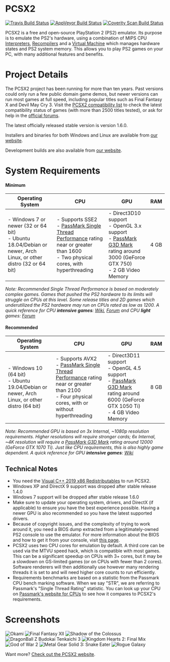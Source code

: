 # PCSX2
[![Travis Build Status](https://travis-ci.org/PCSX2/pcsx2.svg?branch=master)](https://travis-ci.org/PCSX2/pcsx2) [![AppVeyor Build Status](https://ci.appveyor.com/api/projects/status/b67odm0dd506co78/branch/master?svg=true)](https://ci.appveyor.com/project/gregory38/pcsx2/branch/master) [![Coverity Scan Build Status](https://scan.coverity.com/projects/6310/badge.svg)](https://scan.coverity.com/projects/6310)

PCSX2 is a free and open-source PlayStation 2 (PS2) emulator. Its purpose is to emulate the PS2's hardware, using a combination of MIPS CPU [Interpreters](https://en.wikipedia.org/wiki/Interpreter_\(computing\)), [Recompilers](https://en.wikipedia.org/wiki/Dynamic_recompilation) and a [Virtual Machine](https://en.wikipedia.org/wiki/Virtual_machine) which manages hardware states and PS2 system memory. This allows you to play PS2 games on your PC, with many additional features and benefits.

# Project Details

The PCSX2 project has been running for more than ten years. Past versions could only run a few public domain game demos, but newer versions can run most games at full speed, including popular titles such as Final Fantasy X and Devil May Cry 3. Visit the [PCSX2 compatibility list](https://pcsx2.net/compatibility-list.html) to check the latest compatibility status of games (with more than 2500 titles tested), or ask for help in the [official forums](https://forums.pcsx2.net/).

The latest officially released stable version is version 1.6.0.

Installers and binaries for both Windows and Linux are available from [our website](https://pcsx2.net/download.html).

Development builds are also available from [our website](https://pcsx2.net/download/development.html).

# System Requirements

#### Minimum

| Operating System | CPU | GPU | RAM |
| --- | --- | --- | --- |
| - Windows 7 or newer (32 or 64 bit) <br/> - Ubuntu 18.04/Debian or newer, Arch Linux, or other distro (32 or 64 bit) | - Supports SSE2 <br/> - [PassMark Single Thread Performance](https://www.cpubenchmark.net/singleThread.html) rating near or greater than 1600 <br/> - Two physical cores, with hyperthreading | - Direct3D10 support <br/> - OpenGL 3.x support <br/> - [PassMark G3D Mark](https://www.videocardbenchmark.net/high_end_gpus.html) rating around 3000 (GeForce GTX 750) <br/> - 2 GB Video Memory | 4 GB |

*Note: Recommended Single Thread Performance is based on moderately complex games. Games that pushed the PS2 hardware to its limits will struggle on CPUs at this level. Some release titles and 2D games which underutilized the PS2 hardware may run on CPUs rated as low as 1200. A quick reference for CPU **intensive games**: [Wiki](https://wiki.pcsx2.net/Category:CPU_intensive_games), [Forum](https://forums.pcsx2.net/Thread-LIST-The-Most-CPU-Intensive-Games) and CPU **light** games: [Forum](https://forums.pcsx2.net/Thread-LIST-Games-that-don-t-need-a-strong-CPU-to-emulate)*

#### Recommended 

| Operating System | CPU | GPU | RAM |
| --- | --- | --- | --- |
| - Windows 10 (64 bit) <br/> - Ubuntu 19.04/Debian or newer, Arch Linux, or other distro (64 bit) | - Supports AVX2 <br/> - [PassMark Single Thread Performance](https://www.cpubenchmark.net/singleThread.html) rating near or greater than 2100 <br/> - Four physical cores, with or without hyperthreading | - Direct3D11 support <br/> - OpenGL 4.5 support <br/> - [PassMark G3D Mark](https://www.videocardbenchmark.net/high_end_gpus.html) rating around 6000 (GeForce GTX 1050 Ti) <br/> - 4 GB Video Memory | 8 GB |

*Note: Recommended GPU is based on 3x Internal, ~1080p resolution requirements. Higher resolutions will require stronger cards; 6x Internal, ~4K resolution will require a [PassMark G3D Mark](https://www.videocardbenchmark.net/high_end_gpus.html) rating around 12000 (GeForce GTX 1070 Ti). Just like CPU requirements, this is also highly game dependent. A quick reference for GPU **intensive games**:  [Wiki](https://wiki.pcsx2.net/Category:GPU_intensive_games)*

## Technical Notes

- You need the [Visual C++ 2019 x86 Redistributables](https://support.microsoft.com/en-us/help/2977003/) to run PCSX2.
- Windows XP and DirectX 9 support was dropped after stable release 1.4.0
- Windows 7 support will be dropped after stable release 1.6.0
- Make sure to update your operating system, drivers, and DirectX (if applicable) to ensure you have the best experience possible. Having a newer GPU is also recommended so you have the latest supported drivers.
- Because of copyright issues, and the complexity of trying to work around it, you need a BIOS dump extracted from a legitimately-owned PS2 console to use the emulator. For more information about the BIOS and how to get it from your console, visit [this page](https://pcsx2.net/config-guide/official-english-pcsx2-configuration-guide.html#Bios).
- PCSX2 uses two CPU cores for emulation by default. A third core can be used via the MTVU speed hack, which is compatible with most games. This can be a significant speedup on CPUs with 3+ cores, but it may be a slowdown on GS-limited games (or on CPUs with fewer than 2 cores). Software renderers will then additionally use however many rendering threads it is set to and will need higher core counts to run efficiently.
- Requirements benchmarks are based on a statistic from the Passmark CPU bench marking software. When we say "STR", we are referring to Passmark's "Single Thread Rating" statistic. You can look up your CPU on [Passmark's website for CPUs](https://cpubenchmark.net) to see how it compares to PCSX2's requirements.

# Screenshots

![Okami](https://pcsx2.net/images/stories/gitsnaps/okami_n1s.jpg "Okami")       ![Final Fantasy XII](https://pcsx2.net/images/stories/gitsnaps/finalfantasy12izjs_s2.jpg "Final Fantasy XII")       ![Shadow of the Colossus](https://pcsx2.net/images/stories/gitsnaps/sotc6s2.jpg "Shadow of the Colossus")       ![DragonBall Z Budokai Tenkaichi 3](https://pcsx2.net/images/stories/gitsnaps/DBZ-BT-3s.jpg "DragonBall Z Budokai Tenkaichi 3")     ![Kingdom Hearts 2: Final Mix](https://pcsx2.net/images/stories/gitsnaps/kh2_fm_n1s2.jpg "Kingdom Hearts 2: Final Mix")     ![God of War 2](https://pcsx2.net/images/stories/gitsnaps/gow2_s2.jpg "God of War 2")       ![Metal Gear Solid 3: Snake Eater](https://pcsx2.net/images/stories/gitsnaps/mgs3-1_s2.jpg "Metal Gear Solid 3: Snake Eater")       ![Rogue Galaxy](https://pcsx2.net/images/stories/gitsnaps/rogue_galaxy_n1s2.jpg "Rogue Galaxy")

Want more? [Check out the PCSX2 website](https://pcsx2.net/demo-videos-screenshots/screenshots.html).